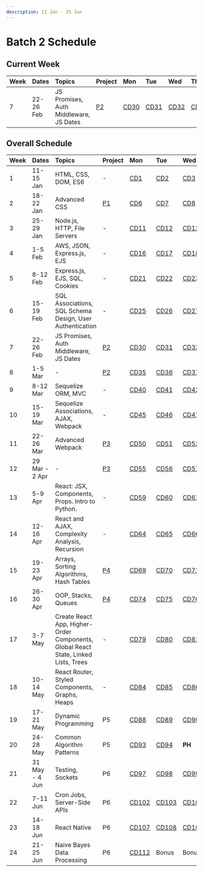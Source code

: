 ```yaml
---
description: 11 Jan - 25 Jun
---
```


# Batch 2 Schedule

## Current Week

| Week | Dates | Topics | Project | Mon | Tue | Wed | Thu | Fri |
| :--- | :--- | :--- | :--- | :--- | :--- | :--- | :--- | :--- |
| 7 | 22-26 Feb | JS Promises, Auth Middleware, JS Dates | [P2](../projects/project-2-server-side-app.md) | [CD30](course-days/course-days-29-56.md#cd30) | [CD31](course-days/course-days-29-56.md#cd31) | [CD32](course-days/course-days-29-56.md#cd32) | [CD33](course-days/course-days-29-56.md#cd33) | [CD34](course-days/course-days-29-56.md#cd34) |

## Overall Schedule

| Week | Dates | Topics | Project | Mon | Tue | Wed | Thu | Fri |
| :--- | :--- | :--- | :--- | :--- | :--- | :--- | :--- | :--- |
| 1 | 11-15 Jan | HTML, CSS, DOM, ES6 | - | [CD1](course-days/course-days-1-28.md#cd1) | [CD2](course-days/course-days-1-28.md#cd2) | [CD3](course-days/course-days-1-28.md#cd3) | [CD4](course-days/course-days-1-28.md#cd4) | [CD5](course-days/course-days-1-28.md#cd5) |
| 2 | 18-22 Jan | Advanced CSS | [P1](../projects/project-1-video-poker.md) | [CD6](course-days/course-days-1-28.md#cd6) | [CD7](course-days/course-days-1-28.md#cd7) | [CD8](course-days/course-days-1-28.md#cd8) | [CD9](course-days/course-days-1-28.md#cd9) | [CD10](course-days/course-days-1-28.md#cd10) |
| 3 | 25-29 Jan | Node.js, HTTP, File Servers | - | [CD11](course-days/course-days-1-28.md#cd11) | [CD12](course-days/course-days-1-28.md#cd12) | [CD13](course-days/course-days-1-28.md#cd13) | [CD14](course-days/course-days-1-28.md#cd14) | [CD15](course-days/course-days-1-28.md#cd15) |
| 4 | 1-5 Feb | AWS, JSON, Express.js, EJS | - | [CD16](course-days/course-days-1-28.md#cd16) | [CD17](course-days/course-days-1-28.md#cd17) | [CD18](course-days/course-days-1-28.md#cd18) | [CD19](course-days/course-days-1-28.md#cd19) | [CD20](course-days/course-days-1-28.md#cd20) |
| 5 | 8-12 Feb | Express.js, EJS, SQL, Cookies | - | [CD21](course-days/course-days-1-28.md#cd21) | [CD22](course-days/course-days-1-28.md#cd22) | [CD23](course-days/course-days-1-28.md#cd23) | [CD24](course-days/course-days-1-28.md#cd24) | **PH** |
| 6 | 15-19 Feb | SQL Associations, SQL Schema Design, User Authentication | - | [CD25](course-days/course-days-1-28.md#cd25) | [CD26](course-days/course-days-1-28.md#cd26) | [CD27](course-days/course-days-1-28.md#cd27) | [CD28](course-days/course-days-1-28.md#cd28) | [CD29](course-days/course-days-29-56.md#cd29) |
| 7 | 22-26 Feb | JS Promises, Auth Middleware, JS Dates | [P2](../projects/project-2-server-side-app.md) | [CD30](course-days/course-days-29-56.md#cd30) | [CD31](course-days/course-days-29-56.md#cd31) | [CD32](course-days/course-days-29-56.md#cd32) | [CD33](course-days/course-days-29-56.md#cd33) | [CD34](course-days/course-days-29-56.md#cd34) |
| 8 | 1-5 Mar | - | [P2](../projects/project-2-server-side-app.md) | [CD35](course-days/course-days-29-56.md#cd35) | [CD36](course-days/course-days-29-56.md#cd36) | [CD37](course-days/course-days-29-56.md#cd37) | [CD38](course-days/course-days-29-56.md#cd38) | [CD39](course-days/course-days-29-56.md#cd39) |
| 9 | 8-12 Mar | Sequelize ORM, MVC | - | [CD40](course-days/course-days-29-56.md#cd40) | [CD41](course-days/course-days-29-56.md#cd41) | [CD42](course-days/course-days-29-56.md#cd42) | [CD43](course-days/course-days-29-56.md#cd43) | [CD44](course-days/course-days-29-56.md#cd44) |
| 10 | 15-19 Mar | Sequelize Associations, AJAX, Webpack | - | [CD45](course-days/course-days-29-56.md#cd45) | [CD46](course-days/course-days-29-56.md#cd46) | [CD47](course-days/course-days-29-56.md#cd47) | [CD48](course-days/course-days-29-56.md#cd48) | [CD49](course-days/course-days-29-56.md#cd49) |
| 11 | 22-26 Mar | Advanced Webpack | [P3](../projects/project-3-full-stack-game.md) | [CD50](course-days/course-days-29-56.md#cd50) | [CD51](course-days/course-days-29-56.md#cd51) | [CD52](course-days/course-days-29-56.md#cd52) | [CD53](course-days/course-days-29-56.md#cd53) | [CD54](course-days/course-days-29-56.md#cd54) |
| 12 | 29 Mar - 2 Apr | - | [P3](../projects/project-3-full-stack-game.md) | [CD55](course-days/course-days-29-56.md#cd55) | [CD56](course-days/course-days-29-56.md#cd56) | [CD57](course-days/course-days-57-84.md#cd57) | [CD58](course-days/course-days-57-84.md#cd58) | **PH** |
| 13 | 5-9 Apr | React: JSX, Components, Props. Intro to Python. | - | [CD59](course-days/course-days-57-84.md#cd59) | [CD60](course-days/course-days-57-84.md#cd60) | [CD61](course-days/course-days-57-84.md#cd61) | [CD62](course-days/course-days-57-84.md#cd62) | [CD63](course-days/course-days-57-84.md#cd63) |
| 14 | 12-16 Apr | React and AJAX, Complexity Analysis, Recursion | - | [CD64](course-days/course-days-57-84.md#cd64) | [CD65](course-days/course-days-57-84.md#cd65) | [CD66](course-days/course-days-57-84.md#cd66) | [CD67](course-days/course-days-57-84.md#cd67) | [CD68](course-days/course-days-57-84.md#cd68) |
| 15 | 19-23 Apr | Arrays, Sorting Algorithms, Hash Tables | [P4](../projects/project-4-full-stack-react-app.md) | [CD69](course-days/course-days-57-84.md#cd69) | [CD70](course-days/course-days-57-84.md#cd70) | [CD71](course-days/course-days-57-84.md#cd71) | [CD72](course-days/course-days-57-84.md#cd72) | [CD73](course-days/course-days-57-84.md#cd73) |
| 16 | 26-30 Apr | OOP, Stacks, Queues | [P4](../projects/project-4-full-stack-react-app.md) | [CD74](course-days/course-days-57-84.md#cd74) | [CD75](course-days/course-days-57-84.md#cd75) | [CD76](course-days/course-days-57-84.md#cd76) | [CD77](course-days/course-days-57-84.md#cd77) | [CD78](course-days/course-days-57-84.md#cd78) |
| 17 | 3-7 May | Create React App, Higher-Order Components, Global React State, Linked Lists, Trees | - | [CD79](course-days/course-days-57-84.md#cd79) | [CD80](course-days/course-days-57-84.md#cd80) | [CD81](course-days/course-days-57-84.md#cd81) | [CD82](course-days/course-days-57-84.md#cd82) | [CD83](course-days/course-days-57-84.md#cd83) |
| 18 | 10-14 May | React Router, Styled Components, Graphs, Heaps | - | [CD84](course-days/course-days-57-84.md#cd84) | [CD85](course-days/course-days-85-112.md#cd85) | [CD86](course-days/course-days-85-112.md#cd86) | **PH** | [CD87](course-days/course-days-85-112.md#cd87) |
| 19 | 17-21 May | Dynamic Programming | P5 | [CD88](course-days/course-days-85-112.md#cd88) | [CD89](course-days/course-days-85-112.md#cd89) | [CD90](course-days/course-days-85-112.md#cd90) | [CD91](course-days/course-days-85-112.md#cd91) | [CD92](course-days/course-days-85-112.md#cd92) |
| 20 | 24-28 May | Common Algorithm Patterns | P5 | [CD93](course-days/course-days-85-112.md#cd93) | [CD94](course-days/course-days-85-112.md#cd94) | **PH** | [CD95](course-days/course-days-85-112.md#cd95) | [CD96](course-days/course-days-85-112.md#cd96) |
| 21 | 31 May - 4 Jun | Testing, Sockets | P6 | [CD97](course-days/course-days-85-112.md#cd97) | [CD98](course-days/course-days-85-112.md#cd98) | [CD99](course-days/course-days-85-112.md#cd99) | [CD100](course-days/course-days-85-112.md#cd100) | [CD101](course-days/course-days-85-112.md#cd101) |
| 22 | 7-11 Jun | Cron Jobs, Server-Side APIs | P6 | [CD102](course-days/course-days-85-112.md#cd102) | [CD103](course-days/course-days-85-112.md#cd103) | [CD104](course-days/course-days-85-112.md#cd104) | [CD105](course-days/course-days-85-112.md#cd105) | [CD106](course-days/course-days-85-112.md#cd106) |
| 23 | 14-18 Jun | React Native | P6 | [CD107](course-days/course-days-85-112.md#cd107) | [CD108](course-days/course-days-85-112.md#cd108) | [CD109](course-days/course-days-85-112.md#cd109) | [CD110](course-days/course-days-85-112.md#cd110) | [CD111](course-days/course-days-85-112.md#cd111) |
| 24 | 21-25 Jun | Naive Bayes Data Processing | P6 | [CD112](course-days/course-days-85-112.md#cd112) | Bonus | Bonus | Bonus | Bonus |

